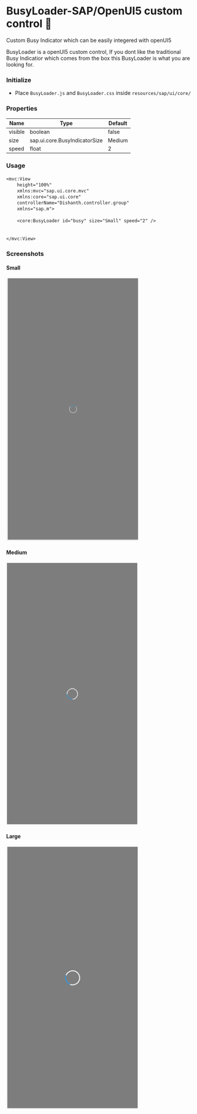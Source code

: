 # BusyLoader-SAP/OpenUI5 custom control 🔵
 Custom Busy Indicator which can be easily integered with openUI5

BusyLoader is a openUI5 custom control, If you dont like the traditional Busy Indicatior which comes from the box this BusyLoader is what you are looking for.

### Initialize
- Place  `BusyLoader.js` and  `BusyLoader.css` inside `resources/sap/ui/core/`

### Properties
|Name|Type|Default|
|----|----|----|
|	visible		|	boolean		|	false	|
|		size	|sap.ui.core.BusyIndicatorSize|Medium|
|	speed	|	float	|	2	|

### Usage
````
<mvc:View
	height="100%"
	xmlns:mvc="sap.ui.core.mvc"
	xmlns:core="sap.ui.core"
	controllerName="Dishanth.controller.group"
	xmlns="sap.m">
	
	<core:BusyLoader id="busy" size="Small" speed="2" />
	
	
</mvc:View>
````

### Screenshots
#### Small
![](screens/small.PNG?raw=true "Small")

#### Medium
![](screens/medium.PNG?raw=true "Medium")

#### Large
![](screens/large.PNG?raw=true "Large")
